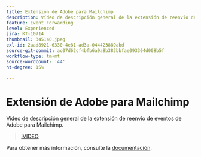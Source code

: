```yaml
---
title: Extensión de Adobe para Mailchimp
description: Vídeo de descripción general de la extensión de reenvío de eventos de Adobe para Mailchimp.
feature: Event Forwarding
level: Experienced
jira: KT-10714
thumbnail: 345140.jpeg
exl-id: 2aad8921-6330-4e81-ad3a-044423889abd
source-git-commit: ac07d62cf4bfb6a9a8b383bbfae093304d008b5f
workflow-type: tm+mt
source-wordcount: '44'
ht-degree: 15%

---
```


# Extensión de Adobe para Mailchimp

Vídeo de descripción general de la extensión de reenvío de eventos de Adobe para Mailchimp.

>[!VIDEO](https://video.tv.adobe.com/v/345140/?quality=12&learn=on)

Para obtener más información, consulte la [documentación](https://experienceleague.adobe.com/docs/experience-platform/tags/extensions/adobe/mailchimp-edge/overview.html).
